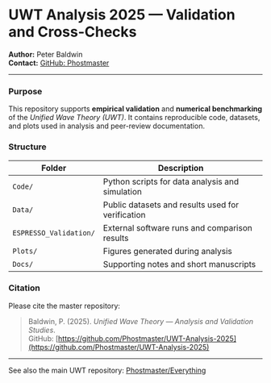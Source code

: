 # UWT Analysis 2025 — Validation and Cross-Checks

**Author:** Peter Baldwin  
**Contact:** [GitHub: Phostmaster](https://github.com/Phostmaster)

---

### Purpose
This repository supports **empirical validation** and **numerical benchmarking** of the *Unified Wave Theory (UWT)*.
It contains reproducible code, datasets, and plots used in analysis and peer-review documentation.

### Structure
| Folder | Description |
|---------|-------------|
| `Code/` | Python scripts for data analysis and simulation |
| `Data/` | Public datasets and results used for verification |
| `ESPRESSO_Validation/` | External software runs and comparison results |
| `Plots/` | Figures generated during analysis |
| `Docs/` | Supporting notes and short manuscripts |

### Citation
Please cite the master repository:
> Baldwin, P. (2025). *Unified Wave Theory — Analysis and Validation Studies*.  
> GitHub: [https://github.com/Phostmaster/UWT-Analysis-2025](https://github.com/Phostmaster/UWT-Analysis-2025)

---

See also the main UWT repository: [Phostmaster/Everything](https://github.com/Phostmaster/Everything)
